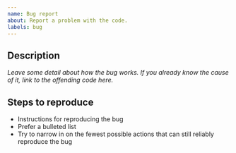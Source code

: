 ```yaml
---
name: Bug report
about: Report a problem with the code.
labels: bug
---
```


## Description

_Leave some detail about how the bug works. If you already know the cause of it, link to the offending code here._

## Steps to reproduce

- Instructions for reproducing the bug
- Prefer a bulleted list
- Try to narrow in on the fewest possible actions that can still reliably reproduce the bug

